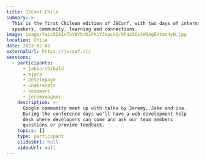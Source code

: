 ```yaml
---
title: JSConf Chile
summary: >-
  This is the first Chilean edition of JSConf, with two days of international
  speakers, community, learning and connections.
image: image/fuiz5I8Iv7bV8YbrK2PKiY3Vask2/9Paz0GyJW9AgEVtmc4yN.jpg
location: Chile
date: 2023-02-03
externalUrl: https://jsconf.cl/
sessions:
  - participants:
      - jakearchibald
      - ajara
      - petelepage
      - unakravets
      - kosamari
      - jeremywagner
    description: >-
      Google community meet up with talks by Jeremy, Jake and Una.
      During the conference days we'll have a web development help
      desk where developers can come and ask our team members
      questions or provide feedback.
    topics: []
    type: participant
    slidesUrl: null
    videoUrl: null
---
```

